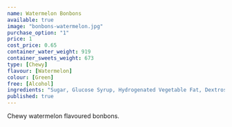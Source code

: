 ```yaml
---
name: Watermelon Bonbons
available: true
image: "bonbons-watermelon.jpg"
purchase_option: "1"
price: 1
cost_price: 0.65
container_water_weight: 919
container_sweets_weight: 673
type: [Chewy]
flavour: [Watermelon]
colour: [Green]
free: [Alcohol]
ingredients: "Sugar, Glucose Syrup, Hydrogenated Vegetable Fat, Dextrose, Sorbitol, Citric Acid, Gelatine, Emulsifier: E473, Colours: E141"
published: true
---
```

Chewy watermelon flavoured bonbons.